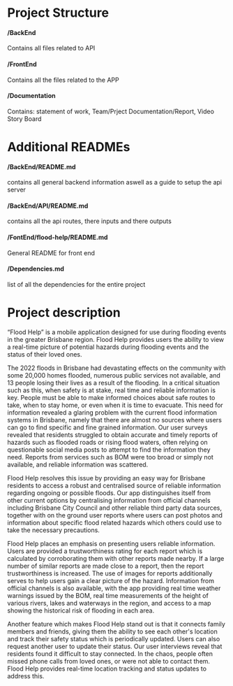 # Project Structure
#### /BackEnd 
Contains all files related to API <br>
#### /FrontEnd 
Contains all the files related to the APP <br>
#### /Documentation 
Contains: statement of work, Team/Prject Documentation/Report, Video Story Board

# Additional READMEs
#### /BackEnd/README.md
contains all general backend information aswell as a guide to
setup the api server
#### /BackEnd/API/README.md
contains all the api routes, there inputs and there outputs
#### /FontEnd/flood-help/README.md
General README for front end
#### /Dependencies.md
list of all the dependencies for the entire project

# Project description
“Flood Help” is a mobile application designed for use during flooding events in the greater Brisbane region. Flood Help provides users the ability to view a real-time picture of potential hazards during flooding events and the status of their loved ones.

The 2022 floods in Brisbane had devastating effects on the community with some 20,000 homes flooded, numerous public services not available, and 13 people losing their lives as a result of the flooding. In a critical situation such as this, when safety is at stake, real time and reliable information is key. People must be able to make informed choices about safe routes to take, when to stay home, or even when it is time to evacuate. This need for information revealed a glaring problem with the current flood information systems in Brisbane, namely that there are almost no sources where users can go to find specific and fine grained information. Our user surveys revealed that residents struggled to obtain accurate and timely reports of hazards such as flooded roads or rising flood waters, often relying on questionable social media posts to attempt to find the information they need. Reports from services such as BOM were too broad or simply not available, and reliable information was scattered. 

Flood Help resolves this issue by providing an easy way for Brisbane residents to access a robust and centralised source of reliable information regarding ongoing or possible floods. Our app distinguishes itself from other current options by centralising information from official channels including Brisbane City Council and other reliable third party data sources, together with on the ground user reports where users can post photos and information about specific flood related hazards which others could use to take the necessary precautions.

Flood Help places an emphasis on presenting users reliable information. Users are provided a trustworthiness rating for each report which is calculated by corroborating them with other reports made nearby. If a large number of similar reports are made close to a report, then the report trustworthiness is increased. The use of images for reports additionally serves to help users gain a clear picture of the hazard. Information from official channels is also available, with the app providing real time weather warnings issued by the BOM, real time measurements of the height of various rivers, lakes and waterways in the region, and access to a map showing the historical risk of flooding in each area.

Another feature which makes Flood Help stand out is that it connects family members and friends, giving them the ability to see each other's location and track their safety status which is periodically updated. Users can also request another user to update their status. Our user interviews reveal that residents found it difficult to stay connected. In the chaos, people often missed phone calls from loved ones, or were not able to contact them. Flood Help provides real-time location tracking and status updates to address this.


